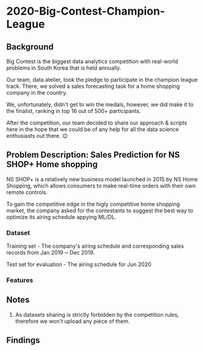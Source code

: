 # 2020-Big-Contest-Champion-League

## Background

Big Contest is the biggest data analytics competition with real-world problems in South Korea that is held annually.

Our team, data atelier, took the pledge to participate in the champion league track. There, we solved a sales forecasting task for a home shopping company in the country. 

We, unfortunately, didn't get to win the medals, however, we did make it to the finalist, ranking in top 16 out of 500+ participants.

After the competition, our team decided to share our approach & scripts here in the hope that we could be of any help for all the data science enthusiasts out there. 😉

## Problem Description: Sales Prediction for NS SHOP+ Home shopping

NS SHOP+ is a relatively new business model launched in 2015 by NS Home Shopping, which allows consumers to make real-time orders with their own remote controls.

To gain the competitive edge in the higly competitive home shopping market, the company asked for the contestants to suggest the best way to optimize its airing schedule appying ML/DL. 

### Dataset

Training set - The company's airing schedule and corresponding sales records from Jan 2019 ~ Dec 2019.

Test set for evaluation - The airing schedule for Jun 2020 

### Features



## Notes

1. As datasets sharing is strictly forbidden by the competition rules, therefore we won't upload any piece of them.

## Findings


